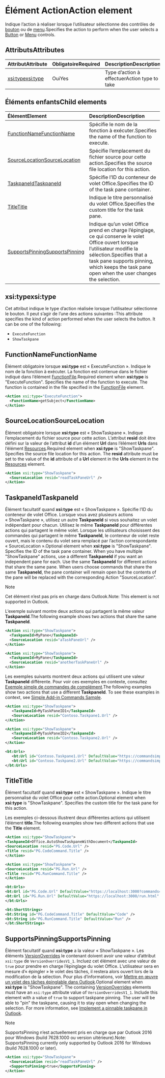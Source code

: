 # <a name="action-element"></a><span data-ttu-id="90f53-101">Élément Action</span><span class="sxs-lookup"><span data-stu-id="90f53-101">Action element</span></span>

<span data-ttu-id="90f53-102">Indique l’action à réaliser lorsque l’utilisateur sélectionne des contrôles de [bouton](control.md#button-control) ou de [menu](control.md#menu-dropdown-button-controls).</span><span class="sxs-lookup"><span data-stu-id="90f53-102">Specifies the action to perform when the user selects a  [Button](control.md#button-control) or [Menu](control.md#menu-dropdown-button-controls) controls.</span></span>
 
## <a name="attributes"></a><span data-ttu-id="90f53-103">Attributs</span><span class="sxs-lookup"><span data-stu-id="90f53-103">Attributes</span></span>

|  <span data-ttu-id="90f53-104">Attribut</span><span class="sxs-lookup"><span data-stu-id="90f53-104">Attribute</span></span>  |  <span data-ttu-id="90f53-105">Obligatoire</span><span class="sxs-lookup"><span data-stu-id="90f53-105">Required</span></span>  |  <span data-ttu-id="90f53-106">Description</span><span class="sxs-lookup"><span data-stu-id="90f53-106">Description</span></span>  |
|:-----|:-----|:-----|
|  [<span data-ttu-id="90f53-107">xsi:type</span><span class="sxs-lookup"><span data-stu-id="90f53-107">xsi:type</span></span>](#xsitype)  |  <span data-ttu-id="90f53-108">Oui</span><span class="sxs-lookup"><span data-stu-id="90f53-108">Yes</span></span>  | <span data-ttu-id="90f53-109">Type d’action à effectuer</span><span class="sxs-lookup"><span data-stu-id="90f53-109">Action type to take</span></span>|

## <a name="child-elements"></a><span data-ttu-id="90f53-110">Éléments enfants</span><span class="sxs-lookup"><span data-stu-id="90f53-110">Child elements</span></span>

|  <span data-ttu-id="90f53-111">Élément</span><span class="sxs-lookup"><span data-stu-id="90f53-111">Element</span></span> |  <span data-ttu-id="90f53-112">Description</span><span class="sxs-lookup"><span data-stu-id="90f53-112">Description</span></span>  |
|:-----|:-----|
|  [<span data-ttu-id="90f53-113">FunctionName</span><span class="sxs-lookup"><span data-stu-id="90f53-113">FunctionName</span></span>](#functionname) |    <span data-ttu-id="90f53-114">Spécifie le nom de la fonction à exécuter.</span><span class="sxs-lookup"><span data-stu-id="90f53-114">Specifies the name of the function to execute.</span></span> |
|  [<span data-ttu-id="90f53-115">SourceLocation</span><span class="sxs-lookup"><span data-stu-id="90f53-115">SourceLocation</span></span>](#sourcelocation) |    <span data-ttu-id="90f53-116">Spécifie l’emplacement du fichier source pour cette action.</span><span class="sxs-lookup"><span data-stu-id="90f53-116">Specifies the source file location for this action.</span></span> |
|  [<span data-ttu-id="90f53-117">TaskpaneId</span><span class="sxs-lookup"><span data-stu-id="90f53-117">TaskpaneId</span></span>](#taskpaneid) | <span data-ttu-id="90f53-118">Spécifie l’ID du conteneur de volet Office.</span><span class="sxs-lookup"><span data-stu-id="90f53-118">Specifies the ID of the task pane container.</span></span>|
|  [<span data-ttu-id="90f53-119">Title</span><span class="sxs-lookup"><span data-stu-id="90f53-119">Title</span></span>](#title) | <span data-ttu-id="90f53-120">Indique le titre personnalisé du volet Office.</span><span class="sxs-lookup"><span data-stu-id="90f53-120">Specifies the custom title for the task pane.</span></span>|
|  [<span data-ttu-id="90f53-121">SupportsPinning</span><span class="sxs-lookup"><span data-stu-id="90f53-121">SupportsPinning</span></span>](#supportspinning) | <span data-ttu-id="90f53-122">Indique qu’un volet Office prend en charge l’épinglage, ce qui conserve le volet Office ouvert lorsque l’utilisateur modifie la sélection.</span><span class="sxs-lookup"><span data-stu-id="90f53-122">Specifies that a task pane supports pinning, which keeps the task pane open when the user changes the selection.</span></span>|
  

## <a name="xsitype"></a><span data-ttu-id="90f53-123">xsi:type</span><span class="sxs-lookup"><span data-stu-id="90f53-123">xsi:type</span></span>

<span data-ttu-id="90f53-p101">Cet attribut indique le type d’action réalisée lorsque l’utilisateur sélectionne le bouton. Il peut s’agir de l’une des actions suivantes :</span><span class="sxs-lookup"><span data-stu-id="90f53-p101">This attribute specifies the kind of action performed when the user selects the button. It can be one of the following:</span></span>

- `ExecuteFunction`
- `ShowTaskpane`

## <a name="functionname"></a><span data-ttu-id="90f53-126">FunctionName</span><span class="sxs-lookup"><span data-stu-id="90f53-126">FunctionName</span></span>

<span data-ttu-id="90f53-p102">Élément obligatoire lorsque **xsi:type** est « ExecuteFunction ». Indique le nom de la fonction à exécuter. La fonction est contenue dans le fichier indiqué dans l’élément [FunctionFile](functionfile.md).</span><span class="sxs-lookup"><span data-stu-id="90f53-p102">Required element when **xsi:type** is "ExecuteFunction". Specifies the name of the function to execute. The function is contained in the file specified in the [FunctionFile](functionfile.md) element.</span></span>

```xml
<Action xsi:type="ExecuteFunction">
  <FunctionName>getSubject</FunctionName>
</Action>
```

## <a name="sourcelocation"></a><span data-ttu-id="90f53-130">SourceLocation</span><span class="sxs-lookup"><span data-stu-id="90f53-130">SourceLocation</span></span>

<span data-ttu-id="90f53-p103">Élément obligatoire lorsque  **xsi:type** est « ShowTaskpane ». Indique l’emplacement du fichier source pour cette action. L’attribut  **resid** doit être défini sur la valeur de l’attribut **id** d’un élément **Url** dans l’élément **Urls** dans l’élément [Resources](resources.md).</span><span class="sxs-lookup"><span data-stu-id="90f53-p103">Required element when  **xsi:type** is "ShowTaskpane". Specifies the source file location for this action. The **resid** attribute must be set to the value of the **id** attribute of a **Url** element in the **Urls** element in the [Resources](resources.md) element.</span></span>

```xml
<Action xsi:type="ShowTaskpane">
  <SourceLocation resid="readTaskPaneUrl" />
</Action>
```  

## <a name="taskpaneid"></a><span data-ttu-id="90f53-134">TaskpaneId</span><span class="sxs-lookup"><span data-stu-id="90f53-134">TaskpaneId</span></span>

<span data-ttu-id="90f53-p104">Élément facultatif quand **xsi:type** est « ShowTaskpane ». Spécifie l’ID du conteneur de volet Office. Lorsque vous avez plusieurs actions « ShowTaskpane », utilisez un autre **TaskpaneId** si vous souhaitez un volet indépendant pour chacun. Utilisez le même **TaskpaneId** pour différentes actions qui partagent le même volet. Lorsque les utilisateurs choisissent des commandes qui partagent le même **TaskpaneId**, le conteneur de volet reste ouvert, mais le contenu du volet sera remplacé par l’action correspondante « SourceLocation ».</span><span class="sxs-lookup"><span data-stu-id="90f53-p104">Optional element when  **xsi:type** is "ShowTaskpane". Specifies the ID of the task pane container. When you have multiple "ShowTaskpane" actions, use a different **TaskpaneId** if you want an independent pane for each. Use the same **TaskpaneId** for  different actions that share the same pane. When users choose commands that share the same **TaskpaneId**, the pane container will remain open but the contents of the pane will be replaced with the corresponding Action "SourceLocation".</span></span> 

> [!NOTE]
> <span data-ttu-id="90f53-140">Cet élément n’est pas pris en charge dans Outlook.</span><span class="sxs-lookup"><span data-stu-id="90f53-140">Note: This element is not supported in Outlook.</span></span>

<span data-ttu-id="90f53-141">L’exemple suivant montre deux actions qui partagent la même valeur **TaskpaneId**.</span><span class="sxs-lookup"><span data-stu-id="90f53-141">The following example shows two actions that share the same **TaskpaneId**.</span></span> 

```xml
<Action xsi:type="ShowTaskpane">
  <TaskpaneId>MyPane</TaskpaneId>
  <SourceLocation resid="aTaskPaneUrl" />
</Action>

<Action xsi:type="ShowTaskpane">
  <TaskpaneId>MyPane</TaskpaneId>
  <SourceLocation resid="anotherTaskPaneUrl" />
</Action>
```  

<span data-ttu-id="90f53-p105">Les exemples suivants montrent deux actions qui utilisent une valeur **TaskpaneId** différente. Pour voir ces exemples en contexte, consultez [Exemple simple de commandes de complément](https://github.com/OfficeDev/Office-Add-in-Commands-Samples/blob/master/Simple/Manifest/SimpleAddin.xml).</span><span class="sxs-lookup"><span data-stu-id="90f53-p105">The following examples show two actions that use a different **TaskpaneId**. To see these examples in context, see [Simple Add-in Commands Sample](https://github.com/OfficeDev/Office-Add-in-Commands-Samples/blob/master/Simple/Manifest/SimpleAddin.xml).</span></span>

```xml
<Action xsi:type="ShowTaskpane">
   <TaskpaneId>MyTaskPaneID1</TaskpaneId>
   <SourceLocation resid="Contoso.Taskpane1.Url" />
</Action>

<Action xsi:type="ShowTaskpane">
   <TaskpaneId>MyTaskPaneID2</TaskpaneId>
   <SourceLocation resid="Contoso.Taskpane2.Url" />
</Action>
```  

```xml
<bt:Urls>
   <bt:Url id="Contoso.Taskpane1.Url" DefaultValue="https://commandsimple.azurewebsites.net/Taskpane.html" />
   <bt:Url id="Contoso.Taskpane2.Url" DefaultValue="https://commandsimple.azurewebsites.net/Taskpane2.html" />
</bt:Urls>
```  

## <a name="title"></a><span data-ttu-id="90f53-144">Title</span><span class="sxs-lookup"><span data-stu-id="90f53-144">Title</span></span>
<span data-ttu-id="90f53-p106">Élément facultatif quand **xsi:type** est « ShowTaskpane ». Indique le titre personnalisé du volet Office pour cette action.</span><span class="sxs-lookup"><span data-stu-id="90f53-p106">Optional element when  **xsi:type** is "ShowTaskpane". Specifies the custom title for the task pane for this action.</span></span> 

<span data-ttu-id="90f53-147">Les exemples ci-dessous illustrent deux différentes actions qui utilisent l’élément **title**.</span><span class="sxs-lookup"><span data-stu-id="90f53-147">The following examples show two different actions that use the **Title** element.</span></span>

```xml
<Action xsi:type="ShowTaskpane">
<TaskpaneId>Office.AutoShowTaskpaneWithDocument</TaskpaneId>
<SourceLocation resid="PG.Code.Url" />
<Title resid="PG.CodeCommand.Title" />
</Action>
``` 

```xml
<Action xsi:type="ShowTaskpane">
<SourceLocation resid="PG.Run.Url" />
<Title resid="PG.RunCommand.Title" />
</Action>
``` 

```xml
<bt:Urls>
<bt:Url id="PG.Code.Url" DefaultValue="https://localhost:3000?commands=1" />
<bt:Url id="PG.Run.Url" DefaultValue="https://localhost:3000/run.html" />
</bt:Urls>
``` 

```xml
<bt:ShortStrings>
<bt:String id="PG.CodeCommand.Title" DefaultValue="Code" />
<bt:String id="PG.RunCommand.Title" DefaultValue="Run" />
</bt:ShortStrings>
``` 

## <a name="supportspinning"></a><span data-ttu-id="90f53-148">SupportsPinning</span><span class="sxs-lookup"><span data-stu-id="90f53-148">SupportsPinning</span></span>

<span data-ttu-id="90f53-p107">Élément facultatif quand **xsi:type** a la valeur « ShowTaskpane ». Les éléments [VersionOverrides](versionoverrides.md) le contenant doivent avoir une valeur d’attribut `xsi:type` de `VersionOverridesV1_1`. Incluez cet élément avec une valeur de `true` pour prendre en charge l’épinglage du volet Office. L’utilisateur sera en mesure d’« épingler » le volet des tâches, il restera alors ouvert lors de la modification de la sélection. Pour plus d’informations, voir [Mettre en œuvre un volet des tâches épinglable dans Outlook](https://docs.microsoft.com/outlook/add-ins/pinnable-taskpane).</span><span class="sxs-lookup"><span data-stu-id="90f53-p107">Optional element when **xsi:type** is "ShowTaskpane". The containing [VersionOverrides](versionoverrides.md) elements must have an `xsi:type` attribute value of `VersionOverridesV1_1`. Include this element with a value of `true` to support taskpane pinning. The user will be able to "pin" the taskpane, causing it to stay open when changing the selection. For more information, see [Implement a pinnable taskpane in Outlook](https://docs.microsoft.com/outlook/add-ins/pinnable-taskpane).</span></span>

> [!NOTE]
> <span data-ttu-id="90f53-154">SupportsPinning n’est actuellement pris en charge que par Outlook 2016 pour Windows (build 7628.1000 ou version ultérieure).</span><span class="sxs-lookup"><span data-stu-id="90f53-154">Note: SupportsPinning currently only supported by Outlook 2016 for Windows (build 7628.1000 or later).</span></span>

```xml
<Action xsi:type="ShowTaskpane">
  <SourceLocation resid="readTaskPaneUrl" />
  <SupportsPinning>true</SupportsPinning>
</Action>
```


